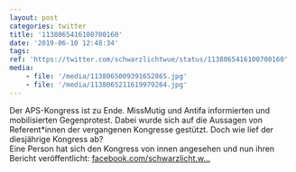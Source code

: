 ```yaml
---
layout: post
categories: twitter
title: '1138065416100700160'
date: '2019-06-10 12:48:34'
tags: 
ref: 'https://twitter.com/schwarzlichtwue/status/1138065416100700160'
media:
    - file: '/media/1138065009391652865.jpg'
    - file: '/media/1138065211619979264.jpg'
---
```

Der APS-Kongress ist zu Ende. MissMutig und Antifa informierten und mobilisierten Gegenprotest. Dabei wurde sich auf die Aussagen von Referent\*innen der vergangenen Kongresse gestützt. Doch wie lief der diesjährige Kongress ab?  
Eine Person hat sich den Kongress von innen angesehen und nun ihren Bericht veröffentlicht:  [facebook.com/schwarzlicht.w…](https://www.facebook.com/schwarzlicht.wue/photos/a.194568367617878/587506158324095/?type=3&theater) 